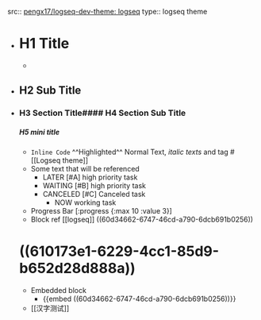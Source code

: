 src:: [pengx17/logseq-dev-theme: logseq](https://github.com/pengx17/logseq-dev-theme)
type:: logseq theme

- # H1 Title
  -
- ## H2 Sub Title
- ### H3 Section Title#### H4 Section Sub Title
  ##### H5 mini title
  - `Inline Code` ^^Highlighted^^ Normal Text,  _italic texts_ and tag #[[Logseq theme]]
  - Some text that will be referenced
  	- LATER [#A] high priority task
  	- WAITING [#B] high priority task
  	- CANCELED [#C] Canceled task
  		- NOW working task
  - Progress Bar [:progress {:max 10 :value 3}]
  - Block ref  [[logseq]] ((60d34662-6747-46cd-a790-6dcb691b0256))
  # ((610173e1-6229-4cc1-85d9-b652d28d888a))
  - Embedded block
  	- {{embed ((60d34662-6747-46cd-a790-6dcb691b0256))}}
  - [[汉字测试]]